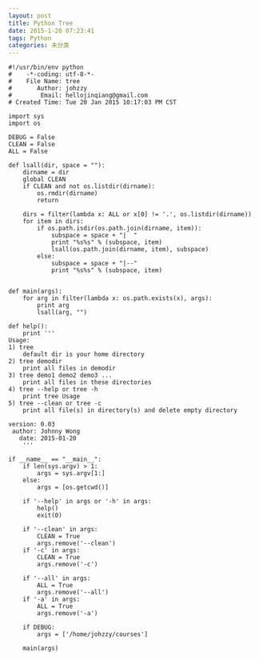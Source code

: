 ```yaml
---
layout: post
title: Python Tree
date: 2015-1-20 07:23:41
tags: Python
categories: 未分类
---
```


	#!/usr/bin/env python
	#    -*-coding: utf-8-*-     
	#    File Name: tree
	#       Author: johzzy
	#        Email: hellojinqiang@gmail.com
	# Created Time: Tue 20 Jan 2015 10:17:03 PM CST

	import sys
	import os

	DEBUG = False
	CLEAN = False
	ALL = False

	def lsall(dir, space = ""):
		dirname = dir
		global CLEAN
		if CLEAN and not os.listdir(dirname):
			os.rmdir(dirname)
			return

		dirs = filter(lambda x: ALL or x[0] != '.', os.listdir(dirname))
		for item in dirs:
			if os.path.isdir(os.path.join(dirname, item)):
				subspace = space + "|  "
				print "%s%s" % (subspace, item)
				lsall(os.path.join(dirname, item), subspace)
			else:
				subspace = space + "|--"
				print "%s%s" % (subspace, item)


	def main(args):
		for arg in filter(lambda x: os.path.exists(x), args):
			print arg
			lsall(arg, "")

	def help():
		print '''
	Usage:
	1) tree 
		default dir is your home directory
	2) tree demodir
		print all files in demodir
	3) tree demo1 demo2 demo3 ...
		print all files in these directories
	4) tree --help or tree -h
		print tree Usage
	5) tree --clean or tree -c
		print all file(s) in directory(s) and delete empty directory

	version: 0.03
	 author: Johnny Wong
	   date: 2015-01-20
		'''

	if __name__ == "__main__":
		if len(sys.argv) > 1:
			args = sys.argv[1:]
		else:
			args = [os.getcwd()]

		if '--help' in args or '-h' in args:
			help()
			exit(0)

		if '--clean' in args:
			CLEAN = True
			args.remove('--clean')
		if '-c' in args:
			CLEAN = True
			args.remove('-c')

		if '--all' in args:
			ALL = True
			args.remove('--all')
		if '-a' in args:
			ALL = True
			args.remove('-a')

		if DEBUG:
			args = ['/home/johzzy/courses']

		main(args)


